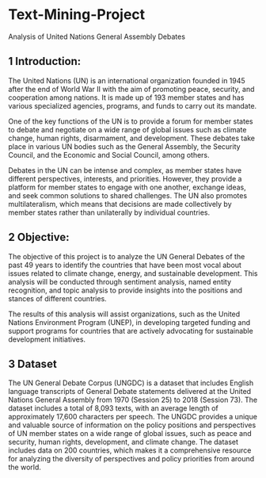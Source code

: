 # Text-Mining-Project
Analysis of United Nations General Assembly Debates

## 1 Introduction: 

The United Nations (UN) is an international organization founded in 1945 after the end of World War II with the aim of promoting peace, security, and cooperation among nations. It is made up of 193 member states and has various specialized agencies, programs, and funds to carry out its mandate.
 
One of the key functions of the UN is to provide a forum for member states to debate and negotiate on a wide range of global issues such as climate change, human rights, disarmament, and development. These debates take place in various UN bodies such as the General Assembly, the Security Council, and the Economic and Social Council, among others.
 
Debates in the UN can be intense and complex, as member states have different perspectives, interests, and priorities. However, they provide a platform for member states to engage with one another, exchange ideas, and seek common solutions to shared challenges. The UN also promotes multilateralism, which means that decisions are made collectively by member states rather than unilaterally by individual countries.

## 2 Objective:

The objective of this project is to analyze the UN General Debates of the past 49 years to identify the countries that have been most vocal about issues related to climate change, energy, and sustainable development. This analysis will be conducted through sentiment analysis, named entity recognition, and topic analysis to provide insights into the positions and stances of different countries. 

The results of this analysis will assist organizations, such as the United Nations Environment Program (UNEP), in developing targeted funding and support programs for countries that are actively advocating for sustainable development initiatives.

## 3 Dataset

The UN General Debate Corpus (UNGDC) is a dataset that includes English language transcripts of General Debate statements delivered at the United Nations General Assembly from 1970 (Session 25) to 2018 (Session 73). The dataset includes a total of 8,093 texts, with an average length of approximately 17,600 characters per speech. The UNGDC provides a unique and valuable source of information on the policy positions and perspectives of UN member states on a wide range of global issues, such as peace and security, human rights, development, and climate change. The dataset includes data on 200 countries, which makes it a comprehensive resource for analyzing the diversity of perspectives and policy priorities from around the world.
